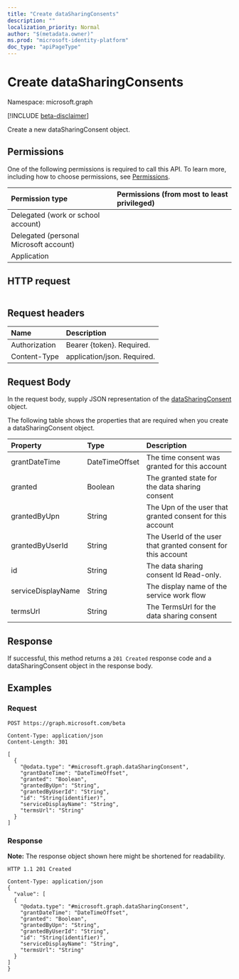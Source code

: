 ```yaml
---
title: "Create dataSharingConsents"
description: ""
localization_priority: Normal
author: "$(metadata.owner)"
ms.prod: "microsoft-identity-platform"
doc_type: "apiPageType"
---
```


# Create dataSharingConsents

Namespace: microsoft.graph

[!INCLUDE [beta-disclaimer](../../includes/beta-disclaimer.md)]

Create a new dataSharingConsent object.

## Permissions

One of the following permissions is required to call this API. To learn more, including how to choose permissions, see [Permissions](/graph/permissions-reference).

| Permission type                        | Permissions (from most to least privileged) |
| :------------------------------------- | :------------------------------------------ |
| Delegated (work or school account)     |                                             |
| Delegated (personal Microsoft account) |                                             |
| Application                            |                                             |

## HTTP request

<!-- {
  "blockType": "ignored"
}
-->

```http

```

## Request headers

| Name          | Description                 |
| :------------ | :-------------------------- |
| Authorization | Bearer {token}. Required.   |
| Content-Type  | application/json. Required. |

## Request Body

In the request body, supply JSON representation of the [dataSharingConsent](../resources/intune-datasharingconsent.md) object.

<!-- Actions and Functions -->

<!-- CRUD Methods -->

The following table shows the properties that are required when you create a dataSharingConsent object.

| Property           | Type           | Description                                                  |
| :----------------- | :------------- | :----------------------------------------------------------- |
| grantDateTime      | DateTimeOffset | The time consent was granted for this account                |
| granted            | Boolean        | The granted state for the data sharing consent               |
| grantedByUpn       | String         | The Upn of the user that granted consent for this account    |
| grantedByUserId    | String         | The UserId of the user that granted consent for this account |
| id                 | String         | The data sharing consent Id Read-only.                       |
| serviceDisplayName | String         | The display name of the service work flow                    |
| termsUrl           | String         | The TermsUrl for the data sharing consent                    |

## Response

If successful, this method returns a `201 Created` response code and a dataSharingConsent object in the response body.

## Examples

### Request

<!-- {
  "blockType": "request",
  "name": "create_datasharingconsents"
}
-->

```http
POST https://graph.microsoft.com/beta

Content-Type: application/json
Content-Length: 301

[
  {
    "@odata.type": "#microsoft.graph.dataSharingConsent",
    "grantDateTime": "DateTimeOffset",
    "granted": "Boolean",
    "grantedByUpn": "String",
    "grantedByUserId": "String",
    "id": "String(identifier)",
    "serviceDisplayName": "String",
    "termsUrl": "String"
  }
]

```

### Response

**Note:** The response object shown here might be shortened for readability.

<!-- {
  "blockType": "response",
  "truncated": true,
  "@odata.type": "$(this.ReturnTypeFullName)"
}
-->

```http
HTTP 1.1 201 Created

Content-Type: application/json
{
  "value": [
  {
    "@odata.type": "#microsoft.graph.dataSharingConsent",
    "grantDateTime": "DateTimeOffset",
    "granted": "Boolean",
    "grantedByUpn": "String",
    "grantedByUserId": "String",
    "id": "String(identifier)",
    "serviceDisplayName": "String",
    "termsUrl": "String"
  }
]
}

```
